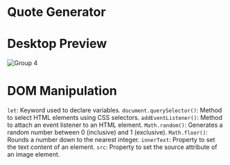 # Quote Generator

# Desktop Preview
![Group 4](https://github.com/francismcpc/quote-generator/assets/119109562/d51e3229-3fb0-41a0-8edf-ff993e5ab1cd)

# DOM Manipulation

`let`: Keyword used to declare variables.
`document.querySelector()`: Method to select HTML elements using CSS selectors.
`addEventListener()`: Method to attach an event listener to an HTML element.
`Math.random()`: Generates a random number between 0 (inclusive) and 1 (exclusive).
`Math.floor()`: Rounds a number down to the nearest integer.
`innerText`: Property to set the text content of an element.
`src`: Property to set the source attribute of an image element.

